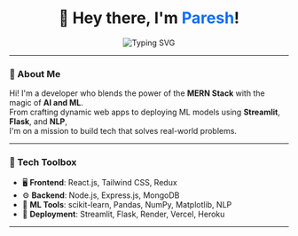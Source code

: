 <h1 align="center">
  👋 Hey there, I'm <span style="color:#0d6efd"><strong>Paresh</strong></span>!
</h1>

<p align="center">
  <img src="https://readme-typing-svg.herokuapp.com?font=Fira+Code&size=24&pause=1000&color=36BCF7&center=true&vCenter=true&width=800&lines=Passionate+about+AI%2C+ML+Solutions.;MERN+Stack+Developer.;Full+Stack+Web+Developer." alt="Typing SVG" />
</p>

---

### 🚀 About Me

Hi! I'm a developer who blends the power of the **MERN Stack** with the magic of **AI and ML**.  
From crafting dynamic web apps to deploying ML models using **Streamlit**, **Flask**, and **NLP**,  
I'm on a mission to build tech that solves real-world problems.

---

### 🧰 Tech Toolbox

- 🖥️ **Frontend**: React.js, Tailwind CSS, Redux
- ⚙️ **Backend**: Node.js, Express.js, MongoDB
- 🤖 **ML Tools**: scikit-learn, Pandas, NumPy, Matplotlib, NLP
- 🚀 **Deployment**: Streamlit, Flask, Render, Vercel, Heroku

---
